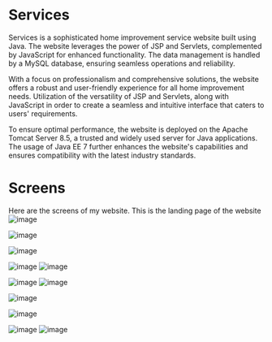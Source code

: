 # Services
Services is a sophisticated home improvement service website built using Java. The website leverages the power of JSP and Servlets, complemented by JavaScript for enhanced functionality. The data management is handled by a MySQL database, ensuring seamless operations and reliability.

With a focus on professionalism and comprehensive solutions, the website offers a robust and user-friendly experience for all home improvement needs. Utilization of the versatility of JSP and Servlets, along with JavaScript in order to create a seamless and intuitive interface that caters to users' requirements.

To ensure optimal performance, the website is deployed on the Apache Tomcat Server 8.5, a trusted and widely used server for Java applications. The usage of Java EE 7 further enhances the website's capabilities and ensures compatibility with the latest industry standards.

# Screens
Here are the screens of my website. This is the landing page of the website
![image](https://github.com/chmuhammadowais/Services/assets/89311067/28c28f41-93ee-4661-93b5-f7adb3f1b558)

![image](https://github.com/chmuhammadowais/Services/assets/89311067/17715dc6-efb3-42bc-b3ea-ee344c7da22b)

![image](https://github.com/chmuhammadowais/Services/assets/89311067/256b03be-5d04-4d8c-b4e7-0999d045a450)

![image](https://github.com/chmuhammadowais/Services/assets/89311067/40ccb30f-0f21-4db7-ac03-69a8482c6891)
![image](https://github.com/chmuhammadowais/Services/assets/89311067/bc68ea48-1a77-4703-b981-3aab6405a8a1)

![image](https://github.com/chmuhammadowais/Services/assets/89311067/d36e9959-6007-426b-a719-181e43a457d4)
![image](https://github.com/chmuhammadowais/Services/assets/89311067/e25560b4-d4d2-47ec-93ca-aeca967dc3d6)

![image](https://github.com/chmuhammadowais/Services/assets/89311067/2d7dd698-0351-421b-a41f-46ee398a832a)

![image](https://github.com/chmuhammadowais/Services/assets/89311067/20b4b98f-fc98-4a9e-a315-bbb77998820b)

![image](https://github.com/chmuhammadowais/Services/assets/89311067/875d527c-a86f-4ecf-a0c0-12085adc6e96)
![image](https://github.com/chmuhammadowais/Services/assets/89311067/040521f2-8711-41ac-b793-b69f828f166c)
